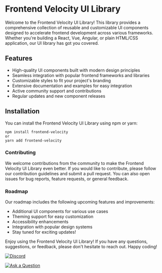 # Frontend Velocity UI Library

Welcome to the Frontend Velocity UI Library! This library provides a comprehensive collection of reusable and customizable UI components designed to accelerate frontend development across various frameworks. Whether you're building a React, Vue, Angular, or plain HTML/CSS application, our UI library has got you covered.

## Features

- High-quality UI components built with modern design principles
- Seamless integration with popular frontend frameworks and libraries
- Customizable styles to fit your project's branding
- Extensive documentation and examples for easy integration
- Active community support and contributions
- Regular updates and new component releases

## Installation

You can install the Frontend Velocity UI Library using npm or yarn:

```shell
npm install frontend-velocity
or
yarn add frontend-velocity
```

### Contributing
We welcome contributions from the community to make the Frontend Velocity UI Library even better. If you would like to contribute, please follow our contribution guidelines and submit a pull request. You can also open issues for bug reports, feature requests, or general feedback.

### Roadmap
Our roadmap includes the following upcoming features and improvements:

- Additional UI components for various use cases
- Theming support for easy customization
- Accessibility enhancements
- Integration with popular design systems
- Stay tuned for exciting updates!

Enjoy using the Frontend Velocity UI Library! If you have any questions, suggestions, or feedback, please don't hesitate to reach out. 
Happy coding!

[![Discord](https://img.shields.io/badge/Discord-5865F2.svg?style=for-the-badge&logo=Discord&logoColor=white)](https://discord.gg/XngmYvUS)

[![Ask a Question](https://img.shields.io/badge/GitHub-181717.svg?style=for-the-badge&logo=GitHub&logoColor=white)]([https://discord.gg/XngmYvUS](https://github.com/abhijain1705/frontend-velocity/issues/new?title=Hey,%20I%20have%20a%20question%20for%20%22Frontend%20Velocity%22?&labels=feedback))

